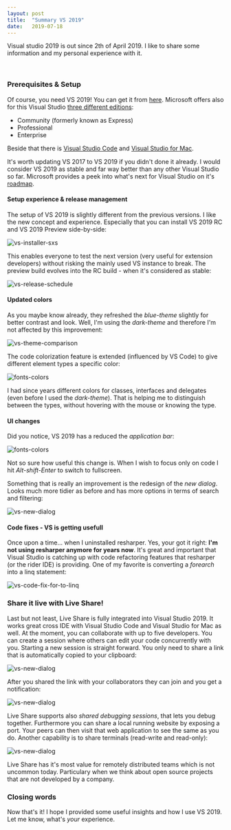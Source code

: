 ```yaml
---
layout: post
title:  "Summary VS 2019"
date:   2019-07-18
---
```


<p class="intro">
    <span class="dropcap">V</span>isual studio 2019 is out since 2th of April 2019.
    I like to share some information and my personal experience with it.
</p>

<br/>

### Prerequisites & Setup

Of course, you need VS 2019! You can get it from [here](https://visualstudio.microsoft.com/vs/).
Microsoft offers also for this Visual Studio [three different editions](https://visualstudio.microsoft.com/vs/compare/):

* Community (formerly known as Express)
* Professional
* Enterprise

Beside that there is [Visual Studio Code](https://code.visualstudio.com/) and [Visual Studio for Mac](https://visualstudio.microsoft.com/vs/mac/).

It's worth updating VS 2017 to VS 2019 if you didn't done it already.
I would consider VS 2019 as stable and far way better than any other Visual Studio so far.
Microsoft provides a peek into what's next for Visual Studio on it's [roadmap](https://docs.microsoft.com/en-us/visualstudio/productinfo/vs-roadmap).

#### Setup experience & release management

The setup of VS 2019 is slightly different from the previous versions.
I like the new concept and experience. Especially that you can install VS 2019 RC and VS 2019 Preview side-by-side:

![vs-installer-sxs](/assets/img/vs2019-xp/vs-installer-sxs.png)

This enables everyone to test the next version (very useful for extension developers) without risking the mainly used VS instance to break.
The preview build evolves into the RC build - when it's considered as stable:

![vs-release-schedule](/assets/img/vs2019-xp/vs-release-schedule.png)

#### Updated colors

As you maybe know already, they refreshed the _blue-theme_ slightly for better contrast and look.
Well, I'm using the _dark-theme_ and therefore I'm not affected by this improvement:

![vs-theme-comparison](/assets/img/vs2019-xp/vs-theme-comparison.png)

The code colorization feature is extended (influenced by VS Code) to give different element types a specific color:

![fonts-colors](/assets/img/vs2019-xp/font-and-colors.png)

I had since years different colors for classes, interfaces and delegates (even before I used the _dark-theme_).
That is helping me to distinguish between the types, without hovering with the mouse or knowing the type.

#### UI changes

Did you notice, VS 2019 has a reduced the _application bar_:

![fonts-colors](/assets/img/vs2019-xp/vs-app-bar.png)

Not so sure how useful this change is. When I wish to focus only on code I hit _Alt-shift-Enter_ to switch to fullscreen.

Something that is really an improvement is the redesign of the _new dialog_. 
Looks much more tidier as before and has more options in terms of search and filtering:

![vs-new-dialog](/assets/img/vs2019-xp/vs-new-dialog.png)

#### Code fixes - VS is getting usefull

Once upon a time... when I uninstalled resharper.
Yes, your got it right: **I'm not using resharper anymore for years now**.
It's great and important that Visual Studio is catching up with code refactoring features that resharper (or the rider IDE) is providing.
One of my favorite is converting a _forearch_ into a linq statement:

![vs-code-fix-for-to-linq](/assets/img/vs2019-xp/vs-code-fix-for-to-linq.gif)

### Share it live with Live Share!

Last but not least, Live Share is fully integrated into Visual Studio 2019.
It works great cross IDE with Visual Studio Code and Visual Studio for Mac as well.
At the moment, you can collaborate with up to five developers.
You can create a session where others can edit your code concurrently with you.
Starting a new session is straight forward. You only need to share a link that is automatically copied to your clipboard:

![vs-new-dialog](/assets/img/vs2019-xp/vs-liveshare-start.png)

After you shared the link with your collaborators they can join and you get a notification:

![vs-new-dialog](/assets/img/vs2019-xp/vs-liveshare-notification.png)

Live Share supports also _shared debugging sessions_, that lets you debug together.
Furthermore you can share a local running website by exposing a port.
Your peers can then visit that web application to see the same as you do.
Another capability is to share terminals (read-write and read-only):

![vs-new-dialog](/assets/img/vs2019-xp/vs-liveshare-terminals.png)

Live Share has it's most value for remotely distributed teams which is not uncommon today.
Particulary when we think about open source projects that are not developed by a company.

### Closing words

Now that's it! I hope I provided some useful insights and how I use VS 2019.
Let me know, what's _your_ experience.
